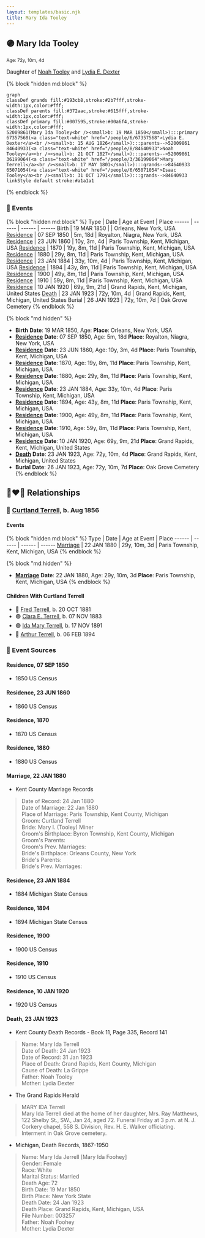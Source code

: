 ```yaml
---
layout: templates/basic.njk
title: Mary Ida Tooley
---
```

## 🟣 Mary Ida Tooley
<small>Age: 72y, 10m, 4d</small>

Daughter of [Noah Tooley](/people/8/84640933) and [Lydia E. Dexter](/people/6/67357568)

{% block "hidden md:block" %}
```mermaid
graph
classDef grands fill:#193cb8,stroke:#2b7fff,stroke-width:1px,color:#fff;
classDef parents fill:#372aac,stroke:#615fff,stroke-width:1px,color:#fff;
classDef primary fill:#007595,stroke:#00a6f4,stroke-width:1px,color:#fff;
52009861(Mary Ida Tooley<br /><small>b: 19 MAR 1850</small>):::primary
67357568(<a class="text-white" href="/people/6/67357568">Lydia E. Dexter</a><br /><small>b: 15 AUG 1826</small>):::parents-->52009861
84640933(<a class="text-white" href="/people/8/84640933">Noah Tooley</a><br /><small>b: 21 OCT 1827</small>):::parents-->52009861
36199064(<a class="text-white" href="/people/3/36199064">Mary Terrell</a><br /><small>b: 17 MAY 1801</small>):::grands-->84640933
65071054(<a class="text-white" href="/people/6/65071054">Isaac Tooley</a><br /><small>b: 31 OCT 1791</small>):::grands-->84640933
linkStyle default stroke:#a1a1a1
```
{% endblock %}

### 📆 Events

{% block "hidden md:block" %}
Type | Date | Age at Event | Place
------ | ------ | ------ | ------
Birth | 19 MAR 1850 |  | Orleans, New York, USA
[Residence](#event-event-0) | 07 SEP 1850 | 5m, 18d | Royalton, Niagra, New York, USA
[Residence](#event-event-1) | 23 JUN 1860 | 10y, 3m, 4d | Paris Township, Kent, Michigan, USA
[Residence](#event-event-2) | 1870 | 19y, 8m, 11d | Paris Township, Kent, Michigan, USA
[Residence](#event-event-3) | 1880 | 29y, 8m, 11d | Paris Township, Kent, Michigan, USA
[Residence](#event-event-4) | 23 JAN 1884 | 33y, 10m, 4d | Paris Township, Kent, Michigan, USA
[Residence](#event-event-5) | 1894 | 43y, 8m, 11d | Paris Township, Kent, Michigan, USA
[Residence](#event-event-6) | 1900 | 49y, 8m, 11d | Paris Township, Kent, Michigan, USA
[Residence](#event-event-7) | 1910 | 59y, 8m, 11d | Paris Township, Kent, Michigan, USA
[Residence](#event-event-8) | 10 JAN 1920 | 69y, 9m, 21d | Grand Rapids, Kent, Michigan, United States
[Death](#event-event-13) | 23 JAN 1923 | 72y, 10m, 4d | Grand Rapids, Kent, Michigan, United States
Burial | 26 JAN 1923 | 72y, 10m, 7d | Oak Grove Cemetery
{% endblock %}

{% block "md:hidden" %}
- **Birth**
**Date**: 19 MAR 1850, Age:
**Place**: Orleans, New York, USA
- **[Residence](#event-event-0)**
**Date**: 07 SEP 1850, Age: 5m, 18d
**Place**: Royalton, Niagra, New York, USA
- **[Residence](#event-event-1)**
**Date**: 23 JUN 1860, Age: 10y, 3m, 4d
**Place**: Paris Township, Kent, Michigan, USA
- **[Residence](#event-event-2)**
**Date**: 1870, Age: 19y, 8m, 11d
**Place**: Paris Township, Kent, Michigan, USA
- **[Residence](#event-event-3)**
**Date**: 1880, Age: 29y, 8m, 11d
**Place**: Paris Township, Kent, Michigan, USA
- **[Residence](#event-event-4)**
**Date**: 23 JAN 1884, Age: 33y, 10m, 4d
**Place**: Paris Township, Kent, Michigan, USA
- **[Residence](#event-event-5)**
**Date**: 1894, Age: 43y, 8m, 11d
**Place**: Paris Township, Kent, Michigan, USA
- **[Residence](#event-event-6)**
**Date**: 1900, Age: 49y, 8m, 11d
**Place**: Paris Township, Kent, Michigan, USA
- **[Residence](#event-event-7)**
**Date**: 1910, Age: 59y, 8m, 11d
**Place**: Paris Township, Kent, Michigan, USA
- **[Residence](#event-event-8)**
**Date**: 10 JAN 1920, Age: 69y, 9m, 21d
**Place**: Grand Rapids, Kent, Michigan, United States
- **[Death](#event-event-13)**
**Date**: 23 JAN 1923, Age: 72y, 10m, 4d
**Place**: Grand Rapids, Kent, Michigan, United States
- **Burial**
**Date**: 26 JAN 1923, Age: 72y, 10m, 7d
**Place**: Oak Grove Cemetery
{% endblock %}

## 👩‍❤️‍👨 Relationships

### 🔵 [Curtland Terrell](/people/4/47972604), b. Aug 1856

#### Events

{% block "hidden md:block" %}
Type | Date | Age at Event | Place
------ | ------ | ------ | ------
[Marriage](#event-family-0-event-0) | 22 JAN 1880 | 29y, 10m, 3d | Paris Township, Kent, Michigan, USA
{% endblock %}

{% block "md:hidden" %}
- **[Marriage](#event-family-0-event-0)**
**Date**: 22 JAN 1880, Age: 29y, 10m, 3d
**Place**: Paris Township, Kent, Michigan, USA
{% endblock %}

#### Children With Curtland Terrell
* 🔵 [Fred Terrell](/people/9/92332748), b. 20 OCT 1881
* 🟣 [Clara E. Terrell](/people/6/62490094), b. 07 NOV 1883
* 🟣 [Ida Mary Terrell](/people/7/71382896), b. 17 NOV 1891
* 🔵 [Arthur Terrell](/people/7/79436691), b. 06 FEB 1894
### 📰 Event Sources

#### <a id="event-event-0"></a> Residence, 07 SEP 1850
* 1850 US Census

#### <a id="event-event-1"></a> Residence, 23 JUN 1860
* 1860 US Census

#### <a id="event-event-2"></a> Residence, 1870
* 1870 US Census

#### <a id="event-event-3"></a> Residence, 1880
* 1880 US Census

#### <a id="event-family-0-event-0"></a> Marriage, 22 JAN 1880
* Kent County Marriage Records
>   
  > Date of Record: 24 Jan 1880  
  > Date of Marriage: 22 Jan 1880  
  > Place of Marriage: Paris Township, Kent County, Michigan  
  > Groom: Curtland Terrell  
  > Bride: Mary I. (Tooley) Miner  
  > Groom's Birthplace: Byron Township, Kent County, Michigan  
  > Groom's Parents:  
  > Groom's Prev. Marriages:  
  > Bride's Birthplace: Orleans County, New York  
  > Bride's Parents:  
  > Bride's Prev. Marriages:

#### <a id="event-event-4"></a> Residence, 23 JAN 1884
* 1884 Michigan State Census

#### <a id="event-event-5"></a> Residence, 1894
* 1894 Michigan State Census

#### <a id="event-event-6"></a> Residence, 1900
* 1900 US Census

#### <a id="event-event-7"></a> Residence, 1910
* 1910 US Census

#### <a id="event-event-8"></a> Residence, 10 JAN 1920
* 1920 US Census

#### <a id="event-event-13"></a> Death, 23 JAN 1923
* Kent County Death Records  - Book 11, Page 335, Record 141
>   
  > Name: Mary Ida Terrell  
  > Date of Death: 24 Jan 1923  
  > Date of Record: 31 Jan 1923  
  > Place of Death: Grand Rapids, Kent County, Michigan  
  > Cause of Death: La Grippe  
  > Father: Noah Tooley  
  > Mother: Lydia Dexter
* The Grand Rapids Herald
>   
  > MARY IDA Terrell  
  > Mary Ida Terrell died at the home of her daughter, Mrs. Ray Matthews, 122 Shelby St., SW., Jan 24, aged 72. Funeral Friday at 3 p.m. at N. J. Corkery chapel, 558 S. Division, Rev. H. E. Walker officiating. Interment in Oak Grove cemetery.
* Michigan, Death Records, 1867-1950
>   
  > Name: Mary Ida Jerrell [Mary Ida Foohey]   
  > Gender: Female  
  > Race: White  
  > Marital Status: Married  
  > Death Age: 72  
  > Birth Date: 19 Mar 1850  
  > Birth Place: New York State  
  > Death Date: 24 Jan 1923  
  > Death Place: Grand Rapids, Kent, Michigan, USA  
  > File Number: 003257  
  > Father: Noah Foohey  
  > Mother: Lydia Dexter
